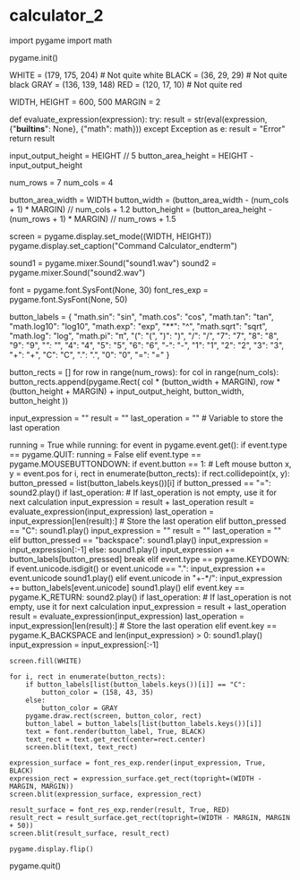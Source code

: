 # calculator_2
import pygame
import math

pygame.init()

WHITE = (179, 175, 204)     # Not quite white
BLACK = (36, 29, 29)        # Not quite black
GRAY = (136, 139, 148)
RED = (120, 17, 10)         # Not quite red

WIDTH, HEIGHT = 600, 500
MARGIN = 2

def evaluate_expression(expression):
    try:
        result = str(eval(expression, {"__builtins__": None}, {"math": math}))
    except Exception as e:
        result = "Error"
    return result

input_output_height = HEIGHT // 5
button_area_height = HEIGHT - input_output_height

num_rows = 7
num_cols = 4

button_area_width = WIDTH
button_width = (button_area_width - (num_cols + 1) * MARGIN) // num_cols + 1.2
button_height = (button_area_height - (num_rows + 1) * MARGIN) // num_rows + 1.5

screen = pygame.display.set_mode((WIDTH, HEIGHT))
pygame.display.set_caption("Command Calculator_endterm")

sound1 = pygame.mixer.Sound("sound1.wav")
sound2 = pygame.mixer.Sound("sound2.wav")

font = pygame.font.SysFont(None, 30)
font_res_exp = pygame.font.SysFont(None, 50)

button_labels = {
    "math.sin": "sin", "math.cos": "cos", "math.tan": "tan", "math.log10": "log10",
    "math.exp": "exp", "**": "^", "math.sqrt": "sqrt", "math.log": "log",
    "math.pi": "π", "(": "(", ")": ")", "/": "/",
    "7": "7", "8": "8", "9": "9", "*": "*",
    "4": "4", "5": "5", "6": "6", "-": "-",
    "1": "1", "2": "2", "3": "3", "+": "+",
    "C": "C", ".": ".", "0": "0", "=": "="
}

button_rects = []
for row in range(num_rows):
    for col in range(num_cols):
        button_rects.append(pygame.Rect(
            col * (button_width + MARGIN),
            row * (button_height + MARGIN) + input_output_height,
            button_width,
            button_height
        ))

input_expression = ""
result = ""
last_operation = ""  # Variable to store the last operation

running = True
while running:
    for event in pygame.event.get():
        if event.type == pygame.QUIT:
            running = False
        elif event.type == pygame.MOUSEBUTTONDOWN:
            if event.button == 1:  # Left mouse button
                x, y = event.pos
                for i, rect in enumerate(button_rects):
                    if rect.collidepoint(x, y):
                        button_pressed = list(button_labels.keys())[i]
                        if button_pressed == "=":
                            sound2.play()
                            if last_operation:  # If last_operation is not empty, use it for next calculation
                                input_expression = result + last_operation
                            result = evaluate_expression(input_expression)
                            last_operation = input_expression[len(result):]  # Store the last operation
                        elif button_pressed == "C":
                            sound1.play()
                            input_expression = ""
                            result = ""
                            last_operation = ""
                        elif button_pressed == "backspace":
                            sound1.play()
                            input_expression = input_expression[:-1]
                        else:
                            sound1.play()
                            input_expression += button_labels[button_pressed]
                        break
        elif event.type == pygame.KEYDOWN:
            if event.unicode.isdigit() or event.unicode == ".":
                input_expression += event.unicode
                sound1.play()
            elif event.unicode in "+-*/":
                input_expression += button_labels[event.unicode]
                sound1.play()
            elif event.key == pygame.K_RETURN:
                sound2.play()
                if last_operation:  # If last_operation is not empty, use it for next calculation
                    input_expression = result + last_operation
                result = evaluate_expression(input_expression)
                last_operation = input_expression[len(result):]  # Store the last operation
            elif event.key == pygame.K_BACKSPACE and len(input_expression) > 0:
                sound1.play()
                input_expression = input_expression[:-1]

    screen.fill(WHITE)

    for i, rect in enumerate(button_rects):
        if button_labels[list(button_labels.keys())[i]] == "C":
            button_color = (158, 43, 35)
        else:
            button_color = GRAY
        pygame.draw.rect(screen, button_color, rect)
        button_label = button_labels[list(button_labels.keys())[i]]
        text = font.render(button_label, True, BLACK)
        text_rect = text.get_rect(center=rect.center)
        screen.blit(text, text_rect)

    expression_surface = font_res_exp.render(input_expression, True, BLACK)
    expression_rect = expression_surface.get_rect(topright=(WIDTH - MARGIN, MARGIN))
    screen.blit(expression_surface, expression_rect)

    result_surface = font_res_exp.render(result, True, RED)
    result_rect = result_surface.get_rect(topright=(WIDTH - MARGIN, MARGIN + 50))
    screen.blit(result_surface, result_rect)

    pygame.display.flip()

pygame.quit()
